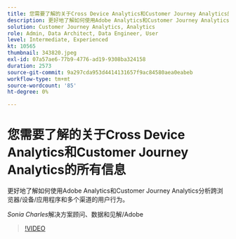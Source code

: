 ```yaml
---
title: 您需要了解的关于Cross Device Analytics和Customer Journey Analytics的所有信息
description: 更好地了解如何使用Adobe Analytics和Customer Journey Analytics分析跨浏览器/设备/应用程序和多个渠道的用户行为。
solution: Customer Journey Analytics, Analytics
role: Admin, Data Architect, Data Engineer, User
level: Intermediate, Experienced
kt: 10565
thumbnail: 343820.jpeg
exl-id: 07a57ae6-77b9-4776-ad19-9308ba324158
duration: 2573
source-git-commit: 9a297cda953d4414131657f9ac84580aea0eabeb
workflow-type: tm+mt
source-wordcount: '85'
ht-degree: 0%

---
```


# 您需要了解的关于Cross Device Analytics和Customer Journey Analytics的所有信息

更好地了解如何使用Adobe Analytics和Customer Journey Analytics分析跨浏览器/设备/应用程序和多个渠道的用户行为。

*Sonia Charles*&#x200B;解决方案顾问、数据和见解/Adobe

>[!VIDEO](https://video.tv.adobe.com/v/343820/?quality=12&learn=on)
